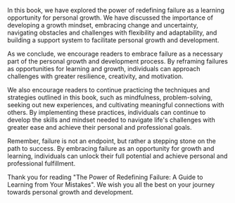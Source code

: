 
In this book, we have explored the power of redefining failure as a learning opportunity for personal growth. We have discussed the importance of developing a growth mindset, embracing change and uncertainty, navigating obstacles and challenges with flexibility and adaptability, and building a support system to facilitate personal growth and development.

As we conclude, we encourage readers to embrace failure as a necessary part of the personal growth and development process. By reframing failures as opportunities for learning and growth, individuals can approach challenges with greater resilience, creativity, and motivation.

We also encourage readers to continue practicing the techniques and strategies outlined in this book, such as mindfulness, problem-solving, seeking out new experiences, and cultivating meaningful connections with others. By implementing these practices, individuals can continue to develop the skills and mindset needed to navigate life's challenges with greater ease and achieve their personal and professional goals.

Remember, failure is not an endpoint, but rather a stepping stone on the path to success. By embracing failure as an opportunity for growth and learning, individuals can unlock their full potential and achieve personal and professional fulfillment.

Thank you for reading "The Power of Redefining Failure: A Guide to Learning from Your Mistakes". We wish you all the best on your journey towards personal growth and development.
